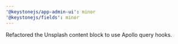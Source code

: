```yaml
---
'@keystonejs/app-admin-ui': minor
'@keystonejs/fields': minor
---
```


Refactored the Unsplash content block to use Apollo query hooks.
